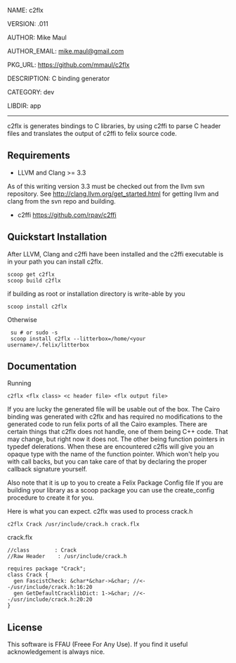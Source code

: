 NAME: c2flx

VERSION: .011  

AUTHOR: Mike Maul

AUTHOR_EMAIL: mike.maul@gmail.com

PKG_URL: https://github.com/mmaul/c2flx

DESCRIPTION: C binding generator

CATEGORY: dev

LIBDIR: app

-----

c2flx is generates bindings to C libraries, by using c2ffi to parse C 
header files and translates the output of c2ffi to felix source code.

## Requirements ##

* LLVM and Clang >= 3.3 

As of this writing version 3.3 must be checked out from the llvm
svn repository. See http://clang.llvm.org/get_started.html for 
getting llvm and
clang from the svn repo and building.

* c2ffi https://github.com/rpav/c2ffi 



## Quickstart Installation ##

After LLVM, Clang and c2ffi have been installed and the c2ffi executable
is in your path you can install c2flx.

    scoop get c2flx
    scoop build c2flx

if building as root or installation directory is write-able by you

    scoop install c2flx

Otherwise 

     su # or sudo -s
     scoop install c2flx --litterbox=/home/<your username>/.felix/litterbox

## Documentation ##

Running

    c2flx <flx class> <c header file> <flx output file>

If you are lucky the generated file will be usable out of the box.
The Cairo binding was generated with c2flx and has required no 
modifications to the generated code to run felix ports of
all the Cairo examples. There are certain things
that c2flx does not handle, one of them being C++ code. That may
change, but right now it does not. The other being function pointers
in typedef delerations. When these are encountered c2fls will give
you an opaque type with the name of the function pointer. 
Which won't help you with call backs, but you can take care of that
by declaring the proper callback signature yourself.

Also note that it is up to you to create a Felix Package Config file
If you are building your library as a scoop package you can
use the create_config procedure to create it for you.

Here is what you can expect. c2flx was used to process crack.h 

    c2flx Crack /usr/include/crack.h crack.flx

crack.flx

    //class        : Crack
    //Raw Header    : /usr/include/crack.h

    requires package "Crack";
    class Crack {
      gen FascistCheck: &char*&char->&char; //<--/usr/include/crack.h:16:20
      gen GetDefaultCracklibDict: 1->&char; //<--/usr/include/crack.h:20:20
    }



## License ##

This software is FFAU (Freee For Any Use). If you find it useful
acknowledgement is always nice. 
